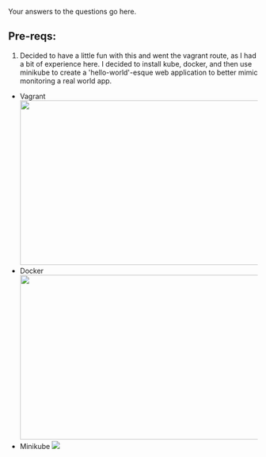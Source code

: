 Your answers to the questions go here.

## Pre-reqs:
  1. Decided to have a little fun with this and went the vagrant route, as I had a bit of experience here. I decided to install kube,     docker, and then use minikube to create a 'hello-world'-esque web application to better mimic monitoring a real world app.
 * Vagrant <img src="https://github.com/j3rath/hiring-engineers/blob/master/pre-req-vagrant.png" width="1000" height="332"></a>
 * Docker <img src="https://github.com/j3rath/hiring-engineers/blob/master/docker_install.png" width="1000" height="332"></a>
 * Minikube <img src="https://github.com/j3rath/hiring-engineers/blob/master/minikube.png"></a>

       
  
  
